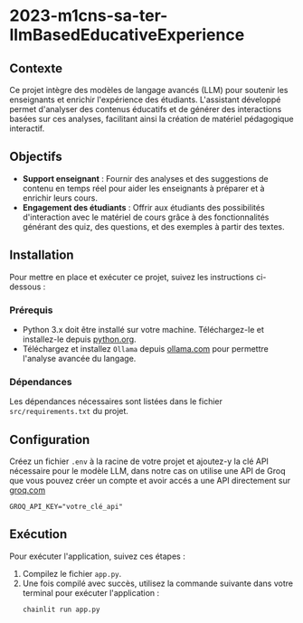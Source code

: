 # 2023-m1cns-sa-ter-llmBasedEducativeExperience
## Contexte
Ce projet intègre des modèles de langage avancés (LLM) pour soutenir les enseignants et enrichir l'expérience des étudiants. L'assistant développé permet d'analyser des contenus éducatifs et de générer des interactions basées sur ces analyses, facilitant ainsi la création de matériel pédagogique interactif.

## Objectifs
- **Support enseignant** : Fournir des analyses et des suggestions de contenu en temps réel pour aider les enseignants à préparer et à enrichir leurs cours.
- **Engagement des étudiants** : Offrir aux étudiants des possibilités d'interaction avec le matériel de cours grâce à des fonctionnalités générant des quiz, des questions, et des exemples à partir des textes.

## Installation
Pour mettre en place et exécuter ce projet, suivez les instructions ci-dessous :

### Prérequis
- Python 3.x doit être installé sur votre machine. Téléchargez-le et installez-le depuis [python.org](https://www.python.org/downloads/).
- Téléchargez et installez `Ollama` depuis [ollama.com](https://ollama.com/) pour permettre l'analyse avancée du langage.

### Dépendances
Les dépendances nécessaires sont listées dans le fichier `src/requirements.txt` du projet.
## Configuration
Créez un fichier `.env` à la racine de votre projet et ajoutez-y la clé API nécessaire pour le modèle LLM, dans notre cas on utilise une API de Groq que vous pouvez créer un compte et avoir accés a une API directement sur [groq.com](https://groq.com/)
```plaintext
GROQ_API_KEY="votre_clé_api"
```
## Exécution

Pour exécuter l'application, suivez ces étapes :

1. Compilez le fichier `app.py`.
2. Une fois compilé avec succès, utilisez la commande suivante dans votre terminal pour exécuter l'application :
   ```bash
   chainlit run app.py


